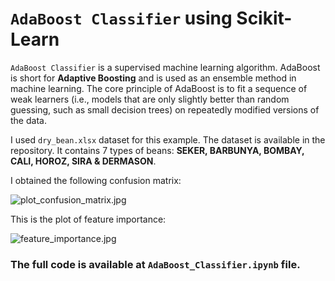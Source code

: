 # `AdaBoost Classifier` using Scikit-Learn

`AdaBoost Classifier` is a supervised machine learning algorithm. AdaBoost is short for __Adaptive Boosting__ and is used as an ensemble method in machine learning. The core principle of AdaBoost is to fit a sequence of weak learners (i.e., models that are only slightly better than random guessing, such as small decision trees) on repeatedly modified versions of the data.

I used `dry_bean.xlsx` dataset for this example. The dataset is available in the repository. It contains 7 types of beans: __SEKER, BARBUNYA, BOMBAY, CALI, HOROZ, SIRA & DERMASON__.

I obtained the following confusion matrix:

![plot_confusion_matrix.jpg](https://github.com/randomaccess2023/MG2023/blob/main/Video%2069/plot_confusion_matrix.jpg "plot_confusion_matrix.jpg")

This is the plot of feature importance:

![feature_importance.jpg](https://github.com/randomaccess2023/MG2023/blob/main/Video%2069/feature_importance.jpg "feature_importance.jpg")

### The full code is available at `AdaBoost_Classifier.ipynb` file.
